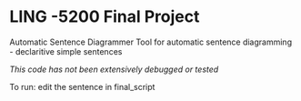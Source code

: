 # LING -5200 Final Project
Automatic Sentence Diagrammer
Tool for automatic sentence diagramming - declaritive simple sentences
 
*This code has not been extensively debugged or tested*

To run: edit the sentence in final_script
